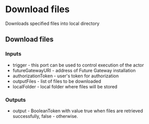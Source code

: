 # Download files

Downloads specified files into local directory

## Download files


### Inputs

* trigger - this port can be used to control execution of the actor
* futureGatewayURI - address of Future Gateway installation
* authorizationToken - user's token for authorization
* outputFiles - list of files to be downloaded
* localFolder - local folder where files will be stored

### Outputs 

* output - BooleanToken with value true when files are retrieved successfully, false - otherwise.